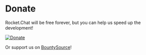 # Donate

Rocket.Chat will be free forever, but you can help us speed up the development!

[![Donate](https://camo.githubusercontent.com/361950b331ef676b7eec436a4dbe5a7ce47211a6623dcc889b1f5b7b611b27df/68747470733a2f2f7777772e70617970616c6f626a656374732e636f6d2f656e5f55532f692f62746e2f62746e5f646f6e61746543435f4c472e676966)](https://www.paypal.com/cgi-bin/webscr?cmd=_s-xclick&hosted_button_id=9MT88JJ9X4A6U&source=url)

Or support us on [BountySource](https://www.bountysource.com/teams/rocketchat)!

